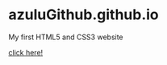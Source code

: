 # azuluGithub.github.io
My first HTML5 and CSS3 website

[click here!](http://azuluGithub.github.io)
